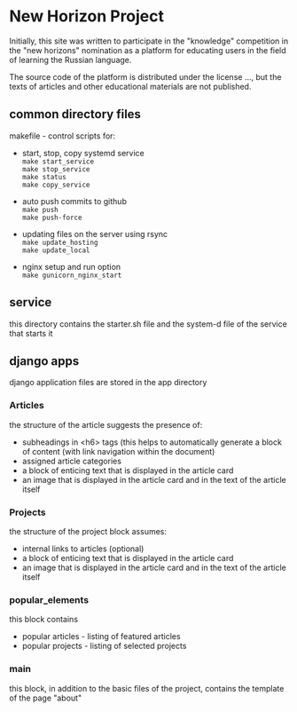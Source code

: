 # New Horizon Project

Initially, this site was written to participate in the "knowledge" competition in the "new horizons" nomination as a platform for educating users in the field of learning the Russian language.

The source code of the platform is distributed under the license ..., but the texts of articles and other educational materials are not published.


## common directory files

makefile - control scripts for:
  * start, stop, copy systemd service<br>
    `make start_service`<br>
    `make stop_service`<br>
    `make status`<br>
    `make copy_service`
  * auto push commits to github<br>
    `make push`<br>
    `make push-force`
  * updating files on the server using rsync<br>
    `make update_hosting`<br>
    `make update_local`
  

  * nginx setup and run option<br>
    `make gunicorn_nginx_start`


## service

this directory contains the starter.sh file and the system-d file of the service that starts it


## django apps

django application files are stored in the app directory

### Articles

the structure of the article suggests the presence of:
  * subheadings in \<h6\> tags (this helps to automatically generate a block of content (with link navigation within the document)
  * assigned article categories
  * a block of enticing text that is displayed in the article card
  * an image that is displayed in the article card and in the text of the article itself

### Projects

the structure of the project block assumes:
  * internal links to articles (optional)
  * a block of enticing text that is displayed in the article card
  * an image that is displayed in the article card and in the text of the article itself

### popular_elements

this block contains
  * popular articles - listing of featured articles
  * popular projects - listing of selected projects

### main

this block, in addition to the basic files of the project, contains the template of the page "about"
